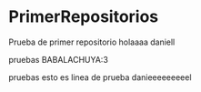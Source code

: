 # PrimerRepositorios
Prueba de primer repositorio
holaaaa daniell

pruebas BABALACHUYA:3

pruebas
esto es linea de prueba danieeeeeeeeel

